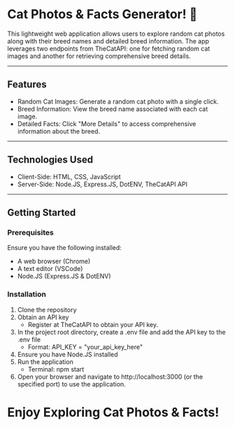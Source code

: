 # Cat Photos & Facts Generator! 🐾

This lightweight web application allows users to explore random cat photos along with their breed names and detailed breed information. The app leverages two endpoints from TheCatAPI: one for fetching random cat images and another for retrieving comprehensive breed details.

---

## Features
- Random Cat Images: Generate a random cat photo with a single click.
- Breed Information: View the breed name associated with each cat image.
- Detailed Facts: Click "More Details" to access comprehensive information about the breed.

---

## Technologies Used
- Client-Side: HTML, CSS, JavaScript
- Server-Side: Node.JS, Express.JS, DotENV, TheCatAPI API

---

## Getting Started

### Prerequisites
Ensure you have the following installed:
- A web browser (Chrome)
- A text editor (VSCode)
- Node.JS (Express.JS & DotENV)

### Installation
1. Clone the repository
2. Obtain an API key 
    - Register at TheCatAPI to obtain your API key.
3. In the project root directory, create a .env file and add the API key to the .env file 
    - Format: API_KEY = "your_api_key_here"
4. Ensure you have Node.JS installed
5. Run the application 
    - Terminal: npm start
6. Open your browser and navigate to http://localhost:3000 (or the specified port) to use the application.

# Enjoy Exploring Cat Photos & Facts!

